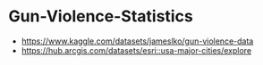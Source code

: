 # Gun-Violence-Statistics
* https://www.kaggle.com/datasets/jameslko/gun-violence-data
* https://hub.arcgis.com/datasets/esri::usa-major-cities/explore
